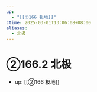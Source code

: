 ```yaml
---
up:
  - "[[②166 极地]]"
ctime: 2025-03-01T13:06:08+08:00
aliases:
  - 北极
---
```


# ②166.2 北极

- up: [[②166 极地]]
